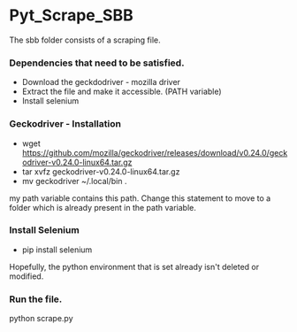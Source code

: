 # Pyt_Scrape_SBB

The sbb folder consists of a scraping file.

### Dependencies that need to be satisfied.
* Download the geckdodriver - mozilla driver
* Extract the file and make it accessible. (PATH variable)
* Install selenium

### Geckodriver - Installation
* wget https://github.com/mozilla/geckodriver/releases/download/v0.24.0/geckodriver-v0.24.0-linux64.tar.gz
* tar xvfz geckodriver-v0.24.0-linux64.tar.gz
* mv geckodriver ~/.local/bin .

my path variable contains this path. Change this statement to move to a folder which is already present in the path variable. 

### Install Selenium
* pip install selenium

Hopefully, the python environment that is set already isn't deleted or modified.


### Run the file.
python scrape.py
